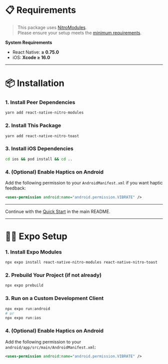 # 📋 Requirements

> This package uses [NitroModules](https://nitro.margelo.com/).  
> Please ensure your setup meets the [minimum requirements](https://nitro.margelo.com/docs/minimum-requirements).

**System Requirements**
- React Native: **≥ 0.75.0**
- iOS: **Xcode ≥ 16.0**

---

# 📦 Installation

### 1. Install Peer Dependencies

```sh
yarn add react-native-nitro-modules
```

### 2. Install This Package

```sh
yarn add react-native-nitro-toast
```

### 3. Install iOS Dependencies

```sh
cd ios && pod install && cd ..
```

### 4. (Optional) Enable Haptics on Android

Add the following permission to your `AndroidManifest.xml` if you want haptic feedback:

```xml
<uses-permission android:name="android.permission.VIBRATE" />
```

---

Continue with the [Quick Start](../README.md#-quick-start) in the main README.

---

# 🧑‍💻 Expo Setup
### 1. Install Expo Modules

```sh
npx expo install react-native-nitro-modules react-native-nitro-toast
```

### 2. Prebuild Your Project (if not already)

```sh
npx expo prebuild
```

### 3. Run on a Custom Development Client

```sh
npx expo run:android
# or
npx expo run:ios
```

### 4. (Optional) Enable Haptics on Android

Add the following permission to your `android/app/src/main/AndroidManifest.xml`:

```xml
<uses-permission android:name="android.permission.VIBRATE" />
```